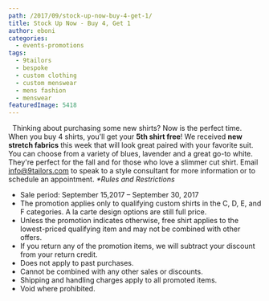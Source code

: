 ```yaml
---
path: /2017/09/stock-up-now-buy-4-get-1/
title: Stock Up Now - Buy 4, Get 1
author: eboni
categories: 
  - events-promotions
tags: 
  - 9tailors
  - bespoke
  - custom clothing
  - custom menswear
  - mens fashion
  - menswear
featuredImage: 5418
---
```

  Thinking about purchasing some new shirts? Now is the perfect time. When you buy 4 shirts, you'll get your **5th shirt free**! We received **new stretch fabrics** this week that will look great paired with your favorite suit. You can choose from a variety of blues, lavender and a great go-to white. They're perfect for the fall and for those who love a slimmer cut shirt. Email info@9tailors.com to speak to a style consultant for more information or to schedule an appointment. _\*Rules and Restrictions_

*   Sale period: September 15,2017 – September 30, 2017
*   The promotion applies only to qualifying custom shirts in the C, D, E, and F categories. A la carte design options are still full price.
*   Unless the promotion indicates otherwise, free shirt applies to the lowest-priced qualifying item and may not be combined with other offers.
*   If you return any of the promotion items, we will subtract your discount from your return credit.
*   Does not apply to past purchases.
*   Cannot be combined with any other sales or discounts.
*   Shipping and handling charges apply to all promoted items.
*   Void where prohibited.